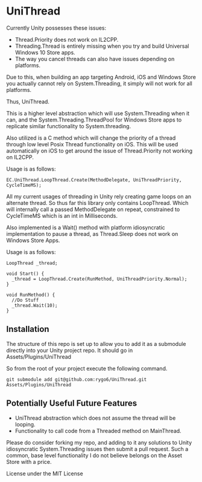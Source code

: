 UniThread
=========

Currently Unity possesses these issues:
- Thread.Priority does not work on IL2CPP.
- Threading.Thread is entirely missing when you try and build Universal Windows 10 Store apps.
- The way you cancel threads can also have issues depending on platforms.

Due to this, when building an app targeting Android, iOS and Windows Store you actually cannot rely on System.Threading, it simply will not work for all platforms.

Thus, UniThread.

This is a higher level abstraction which will use System.Threading when it can, and the System.Threading.ThreadPool for Windows Store apps to replicate similar functionality to System.threading.

Also utilized is a C method which will change the priority of a thread through low level Posix Thread functionality on iOS. This will be used automatically on iOS to get around the issue of Thread.Priority not working on IL2CPP.

Usage is as follows:
```
EC.UniThread.LoopThread.Create(MethodDelegate, UniThreadPriority, CycleTimeMS);
```

All my current usages of threading in Unity rely creating game loops on an alternate thread. So thus far this library only contains LoopThread. Which will internally call a passed MethodDelegate on repeat, constrained to CycleTimeMS which is an int in Milliseconds.

Also implemented is a Wait() method with platform idiosyncratic implementation to pause a thread, as Thread.Sleep does not work on Windows Store Apps.

Usage is as follows:
```
LoopThread _thread;

void Start() {
  _thread = LoopThread.Create(RunMethod, UniThreadPriority.Normal);
}

void RunMethod() {
  //Do Stuff
  _thread.Wait(10);
}
```

## Installation

The structure of this repo is set up to allow you to add it as a submodule directly into your Unity project repo. It should go in Assets/Plugins/UniThread

So from the root of your project execute the following command.

    git submodule add git@github.com:rygo6/UniThread.git Assets/Plugins/UniThread

## Potentially Useful Future Features

- UniThread abstraction which does not assume the thread will be looping.
- Functionality to call code from a Threaded method on MainThread.

Please do consider forking my repo, and adding to it any solutions to Unity idiosyncratic System.Threading issues then submit a pull request. Such a common, base level functionality I do not believe belongs on the Asset Store with a price.

License under the MIT License
